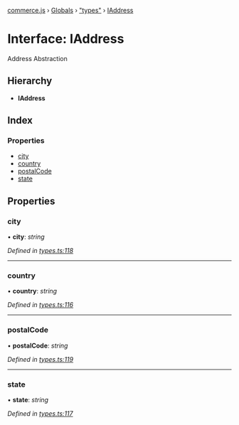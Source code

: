 [commerce.js](../README.md) › [Globals](../globals.md) › ["types"](../modules/_types_.md) › [IAddress](_types_.iaddress.md)

# Interface: IAddress

Address Abstraction

## Hierarchy

* **IAddress**

## Index

### Properties

* [city](_types_.iaddress.md#city)
* [country](_types_.iaddress.md#country)
* [postalCode](_types_.iaddress.md#postalcode)
* [state](_types_.iaddress.md#state)

## Properties

###  city

• **city**: *string*

*Defined in [types.ts:118](https://github.com/shopjs/commerce.js/blob/3242f16/src/types.ts#L118)*

___

###  country

• **country**: *string*

*Defined in [types.ts:116](https://github.com/shopjs/commerce.js/blob/3242f16/src/types.ts#L116)*

___

###  postalCode

• **postalCode**: *string*

*Defined in [types.ts:119](https://github.com/shopjs/commerce.js/blob/3242f16/src/types.ts#L119)*

___

###  state

• **state**: *string*

*Defined in [types.ts:117](https://github.com/shopjs/commerce.js/blob/3242f16/src/types.ts#L117)*
